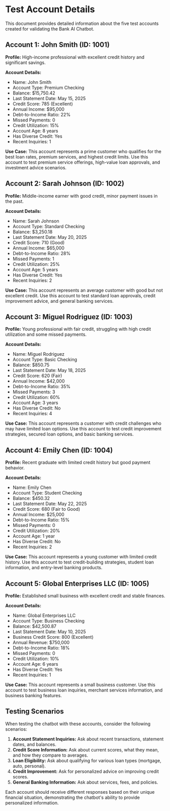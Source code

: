 # Test Account Details

This document provides detailed information about the five test accounts created for validating the Bank AI Chatbot.

## Account 1: John Smith (ID: 1001)
**Profile:** High-income professional with excellent credit history and significant savings.

**Account Details:**
- Name: John Smith
- Account Type: Premium Checking
- Balance: $15,750.42
- Last Statement Date: May 15, 2025
- Credit Score: 785 (Excellent)
- Annual Income: $95,000
- Debt-to-Income Ratio: 22%
- Missed Payments: 0
- Credit Utilization: 15%
- Account Age: 8 years
- Has Diverse Credit: Yes
- Recent Inquiries: 1

**Use Case:** This account represents a prime customer who qualifies for the best loan rates, premium services, and highest credit limits. Use this account to test premium service offerings, high-value loan approvals, and investment advice scenarios.

## Account 2: Sarah Johnson (ID: 1002)
**Profile:** Middle-income earner with good credit, minor payment issues in the past.

**Account Details:**
- Name: Sarah Johnson
- Account Type: Standard Checking
- Balance: $3,250.18
- Last Statement Date: May 20, 2025
- Credit Score: 710 (Good)
- Annual Income: $65,000
- Debt-to-Income Ratio: 28%
- Missed Payments: 1
- Credit Utilization: 25%
- Account Age: 5 years
- Has Diverse Credit: Yes
- Recent Inquiries: 2

**Use Case:** This account represents an average customer with good but not excellent credit. Use this account to test standard loan approvals, credit improvement advice, and general banking services.

## Account 3: Miguel Rodriguez (ID: 1003)
**Profile:** Young professional with fair credit, struggling with high credit utilization and some missed payments.

**Account Details:**
- Name: Miguel Rodriguez
- Account Type: Basic Checking
- Balance: $850.75
- Last Statement Date: May 18, 2025
- Credit Score: 620 (Fair)
- Annual Income: $42,000
- Debt-to-Income Ratio: 35%
- Missed Payments: 3
- Credit Utilization: 60%
- Account Age: 3 years
- Has Diverse Credit: No
- Recent Inquiries: 4

**Use Case:** This account represents a customer with credit challenges who may have limited loan options. Use this account to test credit improvement strategies, secured loan options, and basic banking services.

## Account 4: Emily Chen (ID: 1004)
**Profile:** Recent graduate with limited credit history but good payment behavior.

**Account Details:**
- Name: Emily Chen
- Account Type: Student Checking
- Balance: $450.32
- Last Statement Date: May 22, 2025
- Credit Score: 680 (Fair to Good)
- Annual Income: $25,000
- Debt-to-Income Ratio: 15%
- Missed Payments: 0
- Credit Utilization: 20%
- Account Age: 1 year
- Has Diverse Credit: No
- Recent Inquiries: 2

**Use Case:** This account represents a young customer with limited credit history. Use this account to test credit-building strategies, student loan information, and entry-level banking products.

## Account 5: Global Enterprises LLC (ID: 1005)
**Profile:** Established small business with excellent credit and stable finances.

**Account Details:**
- Name: Global Enterprises LLC
- Account Type: Business Checking
- Balance: $42,500.87
- Last Statement Date: May 10, 2025
- Business Credit Score: 800 (Excellent)
- Annual Revenue: $750,000
- Debt-to-Income Ratio: 18%
- Missed Payments: 0
- Credit Utilization: 10%
- Account Age: 6 years
- Has Diverse Credit: Yes
- Recent Inquiries: 1

**Use Case:** This account represents a small business customer. Use this account to test business loan inquiries, merchant services information, and business banking features.

## Testing Scenarios

When testing the chatbot with these accounts, consider the following scenarios:

1. **Account Statement Inquiries:** Ask about recent transactions, statement dates, and balances.
2. **Credit Score Information:** Ask about current scores, what they mean, and how they compare to averages.
3. **Loan Eligibility:** Ask about qualifying for various loan types (mortgage, auto, personal).
4. **Credit Improvement:** Ask for personalized advice on improving credit scores.
5. **General Banking Information:** Ask about services, fees, and policies.

Each account should receive different responses based on their unique financial situation, demonstrating the chatbot's ability to provide personalized information.
